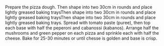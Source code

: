 Prepare the pizza dough. 
Then shape into two 30cm in rounds and place lightly greased baking traysThen shape into two 30cm in rounds and place lightly greased baking traysThen shape into two 30cm in rounds and place lightly greased baking trays.
Spread with tomato paste (puree), then top each base with half the peperoni and cabanossi (kabanos).
Arrange half the mushrooms and green pepper on each pizza and sprinkle each with half the cheese.
Bake for 25-30 minutes or until chesse is golden and base is crisp.